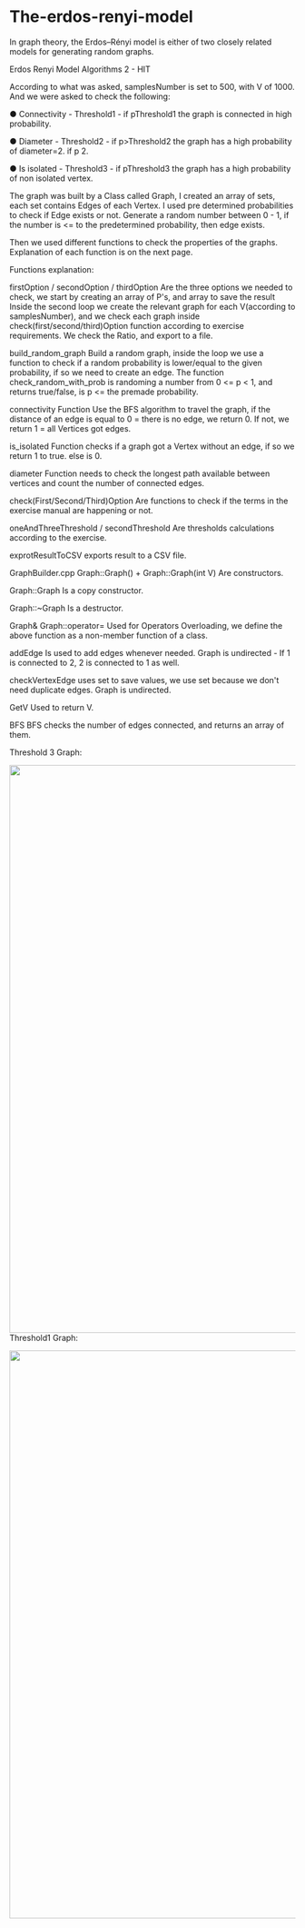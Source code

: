 # The-erdos-renyi-model
In graph theory, the Erdos–Rényi model is either of two closely related models for generating random graphs.


Erdos Renyi Model
Algorithms 2 - HIT


According to what was asked, samplesNumber is set to 500, with V of 1000. And we were asked to check the following:

●	Connectivity - Threshold1 - if p<Threshold1 the graph is not connected in high probability. If p>Threshold1 the graph is connected in high probability. 
 
●	Diameter - Threshold2 - if p>Threshold2 the graph has a high probability of diameter=2. 
if p<Threshold2 the graph has a high probability of diameter > 2.
 
●	Is isolated - Threshold3 - if p<Threshold3 the graph has a high probability of isolated vertex. if p>Threshold3 the graph has a high probability of non isolated vertex.

 
 
The graph was built by a Class called Graph, I created an array of sets, each set contains Edges of each Vertex.
I used pre determined probabilities to check if Edge exists or not. 
Generate a random number between 0 - 1, if the number is <= to the predetermined probability, then edge exists.

                                                             
                                                             
Then we used different functions to check the properties of the graphs.
Explanation of each function is on the next page. 

                                                             
                                                             
                                                             
Functions explanation: 

firstOption / secondOption / thirdOption
Are the three options we needed to check, we start by creating an array of P's, and array to save the result
Inside the second loop we create the relevant graph for each V(according to samplesNumber), and we check each graph inside check(first/second/third)Option function according to exercise requirements. 
We check the Ratio, and export to a file.

build_random_graph
Build a random graph, inside the loop we use a function to check if a random probability is lower/equal to the given probability, if so we need to create an edge.
The function check_random_with_prob is randoming a number from 0 <= p < 1, and returns true/false, is p <= the premade probability.

connectivity Function
Use the BFS algorithm to travel the graph, if the distance of an edge is equal to 0 = there is no edge, we return 0. If not, we return 1 = all Vertices got edges.

is_isolated
Function checks if a graph got a Vertex without an edge, if so we return 1 to true. else is 0.

diameter
Function needs to check the longest path available between vertices and count the number of connected edges.

check(First/Second/Third)Option
Are functions to check if the terms in the exercise manual are happening or not. 

oneAndThreeThreshold / secondThreshold 
Are thresholds calculations according to the exercise.

exprotResultToCSV
exports result to a CSV file.


GraphBuilder.cpp
Graph::Graph() + Graph::Graph(int V)
Are constructors.

Graph::Graph
Is a copy constructor.

Graph::~Graph
Is a destructor.

Graph& Graph::operator=
Used for Operators Overloading, we define the above function as a non-member function of a class.

addEdge
Is used to add edges whenever needed. Graph is undirected - If 1 is connected to 2, 2 is connected to 1 as well. 

checkVertexEdge
uses set to save values, we use set because we don't need duplicate edges. Graph is undirected.

GetV
Used to return V.

BFS
BFS checks the number of edges connected, and returns an array of them. 

                                                             
                                                             
                                                             
Threshold 3 Graph:
 
<img align="left" width="1000px" style="padding-right:10px;" src="https://i.ibb.co/wCzrPLM/Third.jpg" />

Threshold1 Graph: 

<img align="left" width="1000px" style="padding-right:10px;" src="https://i.ibb.co/C1zpBP7/Capture.jpg" />

